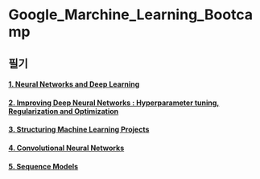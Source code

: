 # Google_Marchine_Learning_Bootcamp


## 필기  


[1. Neural Networks and Deep Learning]: https://github.com/daehoon12/Google_Marchine_Learning_Bootcamp/tree/master/Deep%20Learning%20Specialization/1.%20Neural%20Networks%20and%20Deep%20Learning  

#### [1. Neural Networks and Deep Learning]   


[2. Improving Deep Neural Networks : Hyperparameter tuning, Regularization and Optimization]: https://github.com/daehoon12/Google_Marchine_Learning_Bootcamp/tree/master/Deep%20Learning%20Specialization/2.%20Improving%20Deep%20Neural%20Networks%20%3B%20Hyperparameter%20tuning%2C%20Regularization%20and%20Optimization  

#### [2. Improving Deep Neural Networks : Hyperparameter tuning, Regularization and Optimization]  


[3. Structuring Machine Learning Projects]: https://github.com/daehoon12/Google_Marchine_Learning_Bootcamp/tree/master/Deep%20Learning%20Specialization/3.%20Structuring%20Machine%20Learning%20Projects  

#### [3. Structuring Machine Learning Projects]   


[4. Convolutional Neural Networks]: https://github.com/daehoon12/Google_Marchine_Learning_Bootcamp/tree/master/Deep%20Learning%20Specialization/4.%20Convolutional%20Neural%20Networks  

#### [4. Convolutional Neural Networks]  


[5. Sequence Models]: https://github.com/daehoon12/Google_Marchine_Learning_Bootcamp/tree/master/Deep%20Learning%20Specialization/5.%20Sequence%20Models  

#### [5. Sequence Models]  
